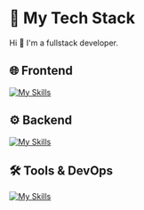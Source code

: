 # 🚀 My Tech Stack  

Hi 👋 I'm a fullstack developer. 

## 🌐 **Frontend**  
[![My Skills](https://skillicons.dev/icons?i=js,ts,react,nextjs)](https://skillicons.dev)  

## ⚙️ **Backend**  
[![My Skills](https://skillicons.dev/icons?i=nodejs,nestjs,postgres)](https://skillicons.dev)  

## 🛠 **Tools & DevOps**  
[![My Skills](https://skillicons.dev/icons?i=git,docker)](https://skillicons.dev)  


